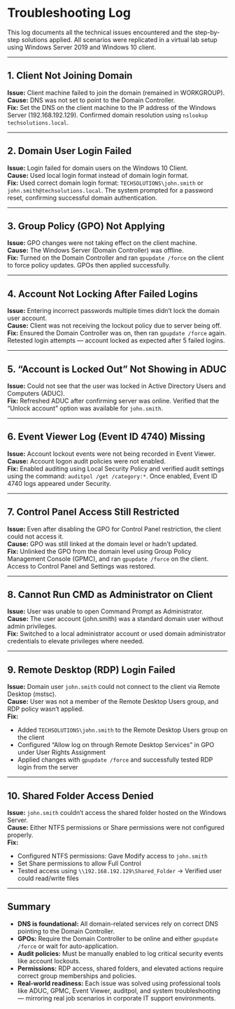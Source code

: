 # Troubleshooting Log

This log documents all the technical issues encountered and the step-by-step solutions applied. All scenarios were replicated in a virtual lab setup using Windows Server 2019 and Windows 10 client.

---

## 1. Client Not Joining Domain

**Issue:** Client machine failed to join the domain (remained in WORKGROUP).  
**Cause:** DNS was not set to point to the Domain Controller.  
**Fix:** Set the DNS on the client machine to the IP address of the Windows Server (192.168.192.129). Confirmed domain resolution using `nslookup techsolutions.local`.

---

## 2. Domain User Login Failed

**Issue:** Login failed for domain users on the Windows 10 Client.  
**Cause:** Used local login format instead of domain login format.  
**Fix:** Used correct domain login format: `TECHSOLUTIONS\john.smith` or `john.smith@techsolutions.local`. The system prompted for a password reset, confirming successful domain authentication.

---

## 3. Group Policy (GPO) Not Applying

**Issue:** GPO changes were not taking effect on the client machine.  
**Cause:** The Windows Server (Domain Controller) was offline.  
**Fix:** Turned on the Domain Controller and ran `gpupdate /force` on the client to force policy updates. GPOs then applied successfully.

---

## 4. Account Not Locking After Failed Logins

**Issue:** Entering incorrect passwords multiple times didn’t lock the domain user account.  
**Cause:** Client was not receiving the lockout policy due to server being off.  
**Fix:** Ensured the Domain Controller was on, then ran `gpupdate /force` again. Retested login attempts — account locked as expected after 5 failed logins.

---

## 5. “Account is Locked Out” Not Showing in ADUC

**Issue:** Could not see that the user was locked in Active Directory Users and Computers (ADUC).  
**Fix:** Refreshed ADUC after confirming server was online. Verified that the “Unlock account” option was available for `john.smith`.

---

## 6. Event Viewer Log (Event ID 4740) Missing

**Issue:** Account lockout events were not being recorded in Event Viewer.  
**Cause:** Account logon audit policies were not enabled.  
**Fix:** Enabled auditing using Local Security Policy and verified audit settings using the command: `auditpol /get /category:*`. Once enabled, Event ID 4740 logs appeared under Security.

---

## 7. Control Panel Access Still Restricted

**Issue:** Even after disabling the GPO for Control Panel restriction, the client could not access it.  
**Cause:** GPO was still linked at the domain level or hadn’t updated.  
**Fix:** Unlinked the GPO from the domain level using Group Policy Management Console (GPMC), and ran `gpupdate /force` on the client. Access to Control Panel and Settings was restored.

---

## 8. Cannot Run CMD as Administrator on Client

**Issue:** User was unable to open Command Prompt as Administrator.  
**Cause:** The user account (john.smith) was a standard domain user without admin privileges.  
**Fix:** Switched to a local administrator account or used domain administrator credentials to elevate privileges where needed.

---

## 9. Remote Desktop (RDP) Login Failed

**Issue:** Domain user `john.smith` could not connect to the client via Remote Desktop (mstsc).  
**Cause:** User was not a member of the Remote Desktop Users group, and RDP policy wasn’t applied.  
**Fix:**  
- Added `TECHSOLUTIONS\john.smith` to the Remote Desktop Users group on the client  
- Configured “Allow log on through Remote Desktop Services” in GPO under User Rights Assignment  
- Applied changes with `gpupdate /force` and successfully tested RDP login from the server

---

## 10. Shared Folder Access Denied

**Issue:** `john.smith` couldn’t access the shared folder hosted on the Windows Server.  
**Cause:** Either NTFS permissions or Share permissions were not configured properly.  
**Fix:**  
- Configured NTFS permissions: Gave Modify access to `john.smith`  
- Set Share permissions to allow Full Control  
- Tested access using `\\192.168.192.129\Shared_Folder` → Verified user could read/write files

---

## Summary

- **DNS is foundational:** All domain-related services rely on correct DNS pointing to the Domain Controller.  
- **GPOs:** Require the Domain Controller to be online and either `gpupdate /force` or wait for auto-application.  
- **Audit policies:** Must be manually enabled to log critical security events like account lockouts.  
- **Permissions:** RDP access, shared folders, and elevated actions require correct group memberships and policies.  
- **Real-world readiness:** Each issue was solved using professional tools like ADUC, GPMC, Event Viewer, auditpol, and system troubleshooting — mirroring real job scenarios in corporate IT support environments.
